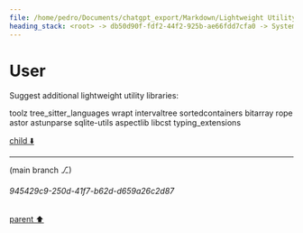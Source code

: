 ```yaml
---
file: /home/pedro/Documents/chatgpt_export/Markdown/Lightweight Utility Libraries.md
heading_stack: <root> -> db50d90f-fdf2-44f2-925b-ae66fdd7cfa0 -> System -> f462c4f4-0c7f-47fb-9237-a7d0ddbed997 -> System -> aaa26b54-0d2d-44d8-a646-0310427be0eb -> User -> ddb3dc5b-752e-4561-a939-b3de8b08d32f -> Assistant -> Data Manipulation and Analysis -> aaa205bc-d11e-4621-bc91-c8700e9b03ed -> User
---
```

# User

Suggest additional lightweight utility libraries:

toolz tree_sitter_languages wrapt intervaltree sortedcontainers bitarray rope astor astunparse sqlite-utils aspectlib libcst typing_extensions

[child ⬇️](#945429c9-250d-41f7-b62d-d659a26c2d87)

---

(main branch ⎇)
###### 945429c9-250d-41f7-b62d-d659a26c2d87
[parent ⬆️](#aaa205bc-d11e-4621-bc91-c8700e9b03ed)
